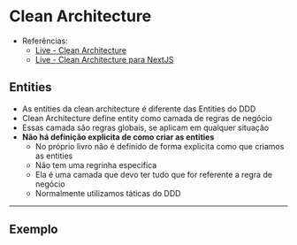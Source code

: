 # Clean Architecture 

- Referências:
  - [Live - Clean Architecture](https://www.youtube.com/watch?v=BuSf7VsH064)
  - [Live - Clean Architecture para NextJS](https://youtu.be/BuSf7VsH064?t=3437)


## Entities 

- As entities da clean architecture é diferente das Entities do DDD
- Clean Architecture define entity como camada de regras de negócio
- Essas camada são regras globais, se aplicam em qualquer situação
- **Não há definição explicita de como criar as entities**
  - No próprio livro não é definido de forma explicita como que criamos as entities
  - Não tem uma regrinha especifica
  - Ela é uma camada que devo ter tudo que for referente a regra de negócio
  - Normalmente utilizamos táticas do DDD


---

## Exemplo

